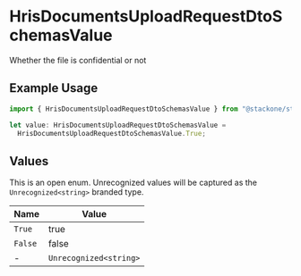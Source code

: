 # HrisDocumentsUploadRequestDtoSchemasValue

Whether the file is confidential or not

## Example Usage

```typescript
import { HrisDocumentsUploadRequestDtoSchemasValue } from "@stackone/stackone-client-ts/sdk/models/shared";

let value: HrisDocumentsUploadRequestDtoSchemasValue =
  HrisDocumentsUploadRequestDtoSchemasValue.True;
```

## Values

This is an open enum. Unrecognized values will be captured as the `Unrecognized<string>` branded type.

| Name                   | Value                  |
| ---------------------- | ---------------------- |
| `True`                 | true                   |
| `False`                | false                  |
| -                      | `Unrecognized<string>` |